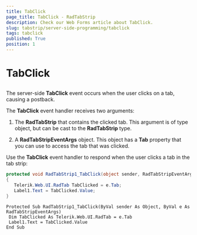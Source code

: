 ```yaml
---
title: TabClick
page_title: TabClick - RadTabStrip
description: Check our Web Forms article about TabClick.
slug: tabstrip/server-side-programming/tabclick
tags: tabclick
published: True
position: 1
---
```


# TabClick

## 

The server-side **TabClick** event occurs when the user clicks on a tab, causing a postback.

The **TabClick** event handler receives two arguments:

1. The **RadTabStrip** that contains the clicked tab. This argument is of type object, but can be cast to the **RadTabStrip** type.

1. A **RadTabStripEventArgs** object. This object has a **Tab** property that you can use to access the tab that was clicked.

Use the **TabClick** event handler to respond when the user clicks a tab in the tab strip:


````C#	
protected void RadTabStrip1_TabClick(object sender, RadTabStripEventArgs e)
{
   Telerik.Web.UI.RadTab TabClicked = e.Tab;
   Label1.Text = TabClicked.Value;
} 				
````
````VB.NET	
Protected Sub RadTabStrip1_TabClick(ByVal sender As Object, ByVal e As RadTabStripEventArgs)
 Dim TabClicked As Telerik.Web.UI.RadTab = e.Tab
 Label1.Text = TabClicked.Value
End Sub 				
````

